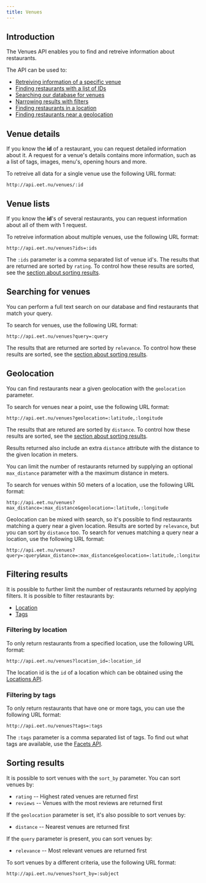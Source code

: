 ```yaml
---
title: Venues
---
```


## Introduction

The Venues API enables you to find and retreive information about restaurants.

The API can be used to:

 * [Retreiving information of a specific venue](#venue_details)
 * [Finding restaurants with a list of IDs](#venue_lists)
 * [Searching our database for venues](#searching_for_venues)
 * [Narrowing results with filters](#filtering_results)
 * [Finding restaurants in a location](#filtering_results)
 * [Finding restaurants near a geolocation](#geolocation)

## Venue details

If you know the **id** of a restaurant, you can request detailed information about it. A request for a venue's details contains more information, such as a list of tags, images, menu's, opening hours and more.

To retreive all data for a single venue use the following URL format:

    http://api.eet.nu/venues/:id

## Venue lists

If you know the **id**'s of several restaurants, you can request information about all of them with 1 request.

To retreive information about multiple venues, use the following URL format:

    http://api.eet.nu/venues?ids=:ids

The `:ids` parameter is a comma separated list of venue id's. The results that are returned are sorted by `rating`. To control how these results are sorted, see the [section about sorting results](#sorting_results).

## Searching for venues

You can perform a full text search on our database and find restaurants that match your query.

To search for venues, use the following URL format:

    http://api.eet.nu/venues?query=:query

The results that are returned are sorted by `relevance`. To control how these results are sorted, see the [section about sorting results](#sorting_results).

## Geolocation

You can find restaurants near a given geolocation with the `geolocation` parameter.

To search for venues near a point, use the following URL format:

    http://api.eet.nu/venues?geolocation=:latitude,:longitude

The results that are retured are sorted by `distance`. To control how these results are sorted, see the [section about sorting results](#sorting_results).

Results returned also include an extra `distance` attribute with the distance to the given location in meters.

You can limit the number of restaurants returned by supplying an optional `max_distance` parameter with a the maximum distance in meters. 

To search for venues within 50 meters of a location, use the following URL format:

    http://api.eet.nu/venues?max_distance=:max_distance&geolocation=:latitude,:longitude

Geolocation can be mixed with search, so it's possible to find restaurants matching a query near a given location. Results are sorted by `relevance`, but you can sort by `distance` too. To search for venues matching a query near a location, use the following URL format:

    http://api.eet.nu/venues?query=:query&max_distance=:max_distance&geolocation=:latitude,:longitude

## Filtering results

It is possible to further limit the number of restaurants returned by applying filters. It is possible to filter restaurants by:

 * [Location](#filtering_by_location)
 * [Tags](#filtering_by_tags)

### Filtering by location

To only return restaurants from a specified location, use the following URL format:

    http://api.eet.nu/venues?location_id=:location_id

The location id is the `id` of a location which can be obtained using the [Locations API][Locations API].

### Filtering by tags

To only return restaurants that have one or more tags, you can use the following URL format:

    http://api.eet.nu/venues?tags=:tags

The `:tags` parameter is a comma separated list of tags. To find out what tags are available, use the [Facets API][Facets API].

## Sorting results

It is possible to sort venues with the `sort_by` parameter. You can sort venues by:

 * `rating` -- Highest rated venues are returned first
 * `reviews` -- Venues with the most reviews are returned first

If the `geolocation` parameter is set, it's also possible to sort venues by:

 * `distance` -- Nearest venues are returned first

If the `query` parameter is present, you can sort venues by:

 * `relevance` -- Most relevant venues are returned first

To sort venues by a different criteria, use the following URL format:

    http://api.eet.nu/venues?sort_by=:subject

[Locations API]: /locations "Locations API"
[Facets API]: /facets "Facets API"